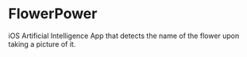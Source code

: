 # FlowerPower
iOS Artificial Intelligence App that detects the name of the flower upon taking a picture of it.
